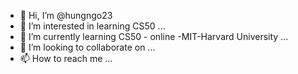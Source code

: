 - 👋 Hi, I’m @hungngo23
- 👀 I’m interested in learning CS50 ...
- 🌱 I’m currently learning CS50 - online -MIT-Harvard University ...
- 💞️ I’m looking to collaborate on ...
- 📫 How to reach me ...

<!---
hungngo23/hungngo23 is a ✨ special ✨ repository because its `README.md` (this file) appears on your GitHub profile.
You can click the Preview link to take a look at your changes.
--->
